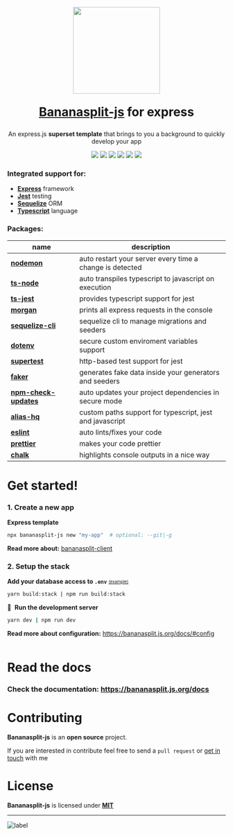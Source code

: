 <p align="center"><img src="https://bananasplit.js.org/assets/images/bananasplit-logo.png" width="200"></p>
<h1 style="margin:25px" align="center"><a href="https://bananasplit.js.org/">Bananasplit-js</a> for express</h1>
<p align="center">An express.js <b>superset template</b> that brings to you a background to quickly develop your app</p>

<p align="center">
    <img src="https://img.shields.io/badge/language-typescript-blue?logo=typescript">
    <img src="https://img.shields.io/badge/server-express-lightgray">
    <!-- <img src="https://img.shields.io/badge/graphql-apollo-blue?logo=graphql"> -->
    <img src="https://img.shields.io/badge/orm-sequelize-blue">
    <img src="https://img.shields.io/badge/test-jest-green?logo=jest">
    <img src="https://img.shields.io/badge/version-v2.0.0-orange">
    <img src="https://img.shields.io/badge/license-MIT-blue">
</p>

 <!-- * **[Apollo](https://www.apollographql.com/)** graphql -->
### Integrated support for:
 * **[Express](https://expressjs.com/)** framework
 * **[Jest](https://jestjs.io/)** testing
 * **[Sequelize](https://sequelize.org/)** ORM
 * **[Typescript](https://www.typescriptlang.org/)** language

### Packages:
| name |  description |
| ---- | ------------ |
| **[nodemon](https://www.npmjs.com/package/nodemon)** | auto restart your server every time a change is detected |
| **[ts-node](https://www.npmjs.com/package/ts-node)** | auto transpiles typescript to javascript on execution |
| **[ts-jest](https://www.npmjs.com/package/ts-jest)** | provides typescript support for jest |
| **[morgan](https://www.npmjs.com/package/morgan)** | prints all express requests in the console |
| **[sequelize-cli](https://www.npmjs.com/package/sequelize-cli)** | sequelize cli to manage migrations and seeders |
| **[dotenv](https://www.npmjs.com/package/dotenv)** | secure custom enviroment variables support |
| **[supertest](https://www.npmjs.com/package/supertest)** | http-based test support for jest |
| **[faker](https://www.npmjs.com/package/faker)** | generates fake data inside your generators and seeders |
| **[npm-check-updates](https://www.npmjs.com/package/npm-check-updates)** | auto updates your project dependencies in secure mode |
| **[alias-hq](https://www.npmjs.com/package/alias-hq)** | custom paths support for typescript, jest and javascript |
| **[eslint](https://www.npmjs.com/package/eslint)** | auto lints/fixes your code |
| **[prettier](https://www.npmjs.com/package/prettier)** | makes your code prettier |
| **[chalk](https://www.npmjs.com/package/chalk)** | highlights console outputs in a nice way |

# Get started!

### 1. Create a new app
**Express template**

```bash
npx bananasplit-js new "my-app"  # optional: --git|-g
```

<b>Read more about:</b> <a href="https://github.com/bananasplit-js/bananasplit-client" target="_blank">bananasplit-client</a>

<!-- **Express + Apollo template:**
```bash
npx bananasplit-js new "my-app" --apollo
``` -->

### 2. Setup the stack
**Add your database access to `.env`**
<sub><sup><a href="https://gist.github.com/diegoulloao/0bec57a988532e890146d57409076277#file-env" target="_blank"> (example)</a></sup></sub>

```bash
yarn build:stack | npm run build:stack
```

:rocket:&nbsp; **Run the development server**
```bash
yarn dev | npm run dev
```

**Read more about configuration:** https://bananasplit.js.org/docs/#config

<a href="http://gitpod.io/#https://github.com/bananasplit-js/bananasplit-js/tree/main/gitpod/template" target="_blank">
  <img src="https://gitpod.io/button/open-in-gitpod.svg" alt="">
</a>

# Read the docs

### Check the documentation: https://bananasplit.js.org/docs

# Contributing
**Bananasplit-js** is an **open source** project.

If you are interested in contribute feel free to send a `pull request` or [get in touch](https://diegoulloa.dev/contact) with me

# License
**Bananasplit-js** is licensed under **[MIT](https://github.com/bananasplit-js/bananasplit-js/blob/main/template/LICENSE)**

---
![label](https://img.shields.io/badge/2022-bananasplit--js-yellow?style=for-the-badge)
